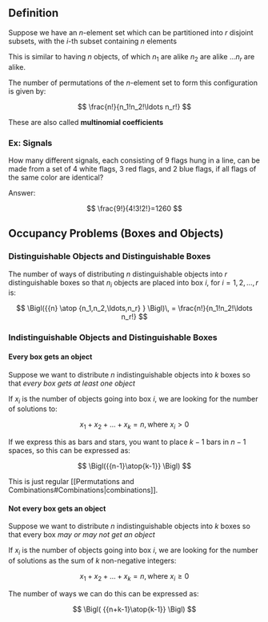 ## Definition

Suppose we have an $n$-element set which can be partitioned into $r$ disjoint subsets, with the $i$-th subset containing $n$ elements

This is similar to having $n$ objects, of which $n_1$ are alike $n_2$ are alike $\ldots n_r$ are alike.

The number of permutations of the $n$-element set to form this configuration is given by:

$$
\frac{n!}{n_1!n_2!\ldots n_r!}
$$

These are also called **multinomial coefficients**

### Ex: Signals

How many different signals, each consisting of 9 flags hung in a line, can be made from a set of 4 white flags, 3 red flags, and 2 blue flags, if all flags of the same color are identical?

Answer:

$$
\frac{9!}{4!3!2!}=1260
$$

## Occupancy Problems (Boxes and Objects)
### Distinguishable Objects and Distinguishable Boxes

The number of ways of distributing $n$ distinguishable objects into $r$ distinguishable boxes so that $n_i$ objects are placed into box $i$, for $i=1,2,\ldots,r$ is:

$$
\Bigl({{n} \atop {n_1,n_2,\ldots,n_r} } \Bigl)\, = \frac{n!}{n_1!n_2!\ldots n_r!}
$$

### Indistinguishable Objects and Distinguishable Boxes

#### Every box gets an object
Suppose we want to distribute $n$ indistinguishable objects into $k$ boxes so that *every box gets at least one object*

If $x_i$ is the number of objects going into box $i$, we are looking for the number of solutions to:

$$
x_1+x_2+\ldots+x_k=n, \text{where } x_i>0 
$$

If we express this as bars and stars, you want to place $k-1$ bars in $n-1$ spaces, so this can be expressed as:

$$
\Bigl({{n-1}\atop{k-1}}  \Bigl)
$$

This is just regular [[Permutations and Combinations#Combinations|combinations]].
#### Not every box gets an object
Suppose we want to distribute $n$ indistinguishable objects into $k$ boxes so that every box *may or may not get an object*

If $x_i$ is the number of objects going into box $i$, we are looking for the number of solutions as the sum of $k$ non-negative integers:

$$
x_1+x_2+\ldots+x_k=n, \text{where } x_i\geq0 
$$

The number of ways we can do this can be expressed as:

$$
\Bigl( {{n+k-1}\atop{k-1}} \Bigl)
$$
